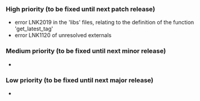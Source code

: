 ### High priority (to be fixed until next patch release)
 - error LNK2019 in the 'libs' files, relating to the definition of the function 'get_latest_tag'
 - error LNK1120 of unresolved externals

### Medium priority (to be fixed until next minor release)
 - 

### Low priority (to be fixed until next major release)
 - 

